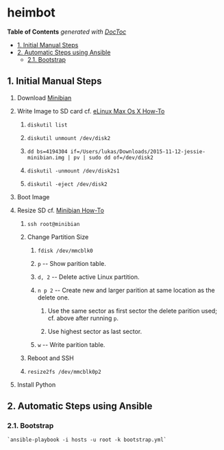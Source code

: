 # heimbot

<!-- START doctoc generated TOC please keep comment here to allow auto update -->
<!-- DON'T EDIT THIS SECTION, INSTEAD RE-RUN doctoc TO UPDATE -->
**Table of Contents**  *generated with [DocToc](https://github.com/thlorenz/doctoc)*

- [1. Initial Manual Steps](#1-initial-manual-steps)
- [2. Automatic Steps using Ansible](#2-automatic-steps-using-ansible)
  - [2.1. Bootstrap](#21-bootstrap)

<!-- END doctoc generated TOC please keep comment here to allow auto update -->

## 1. Initial Manual Steps

1. Download [Minibian](https://minibianpi.wordpress.com/download/)

1. Write Image to SD card
  cf. [eLinux Max Os X How-To](http://elinux.org/RPi_Easy_SD_Card_Setup#Using_command_line_tools_.282.29)

    1. `diskutil list`

    1. `diskutil unmount /dev/disk2`

    1. `dd bs=4194304 if=/Users/lukas/Downloads/2015-11-12-jessie-minibian.img | pv | sudo dd of=/dev/disk2`

    1. `diskutil -unmount /dev/disk2s1`

    1. `diskutil -eject /dev/disk2`

1. Boot Image

1. Resize SD
  cf. [Minibian How-To](https://minibianpi.wordpress.com/how-to/resize-sd)

    1. `ssh root@minibian`

    1. Change Partition Size

        1. `fdisk /dev/mmcblk0`

        1. `p` -- Show parition table.

        1. `d, 2` -- Delete active Linux partition.

        1. `n p 2` -- Create new and larger parition at same location as
           the delete one.

            1. Use the same sector as first sector the delete parition
               used; cf. above after running `p`.

            2. Use highest sector as last sector.

        1. `w` -- Write parition table.

    1. Reboot and SSH

    1. `resize2fs /dev/mmcblk0p2`

1. Install Python


## 2. Automatic Steps using Ansible


### 2.1. Bootstrap

    `ansible-playbook -i hosts -u root -k bootstrap.yml`


